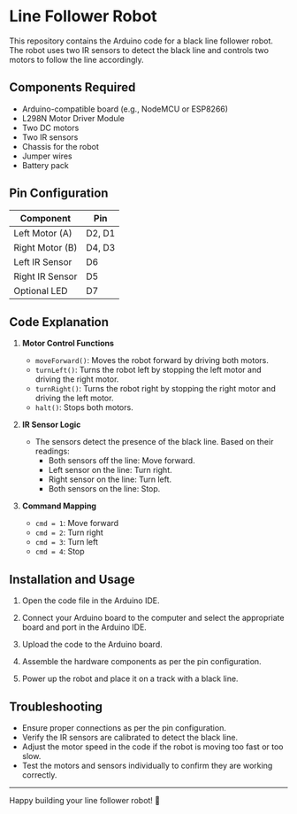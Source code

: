 # Line Follower Robot

This repository contains the Arduino code for a black line follower robot. The robot uses two IR sensors to detect the black line and controls two motors to follow the line accordingly.

## Components Required

- Arduino-compatible board (e.g., NodeMCU or ESP8266)
- L298N Motor Driver Module
- Two DC motors
- Two IR sensors
- Chassis for the robot
- Jumper wires
- Battery pack

## Pin Configuration

| Component         | Pin          |
|-------------------|--------------|
| Left Motor (A)    | D2, D1       |
| Right Motor (B)   | D4, D3       |
| Left IR Sensor    | D6           |
| Right IR Sensor   | D5           |
| Optional LED      | D7           |

## Code Explanation

1. **Motor Control Functions**
   - `moveForward()`: Moves the robot forward by driving both motors.
   - `turnLeft()`: Turns the robot left by stopping the left motor and driving the right motor.
   - `turnRight()`: Turns the robot right by stopping the right motor and driving the left motor.
   - `halt()`: Stops both motors.

2. **IR Sensor Logic**
   - The sensors detect the presence of the black line. Based on their readings:
     - Both sensors off the line: Move forward.
     - Left sensor on the line: Turn right.
     - Right sensor on the line: Turn left.
     - Both sensors on the line: Stop.

3. **Command Mapping**
   - `cmd = 1`: Move forward
   - `cmd = 2`: Turn right
   - `cmd = 3`: Turn left
   - `cmd = 4`: Stop

## Installation and Usage


1. Open the code file in the Arduino IDE.

2. Connect your Arduino board to the computer and select the appropriate board and port in the Arduino IDE.

3. Upload the code to the Arduino board.

4. Assemble the hardware components as per the pin configuration.

5. Power up the robot and place it on a track with a black line.



## Troubleshooting

- Ensure proper connections as per the pin configuration.
- Verify the IR sensors are calibrated to detect the black line.
- Adjust the motor speed in the code if the robot is moving too fast or too slow.
- Test the motors and sensors individually to confirm they are working correctly.


---

Happy building your line follower robot! 🎉
